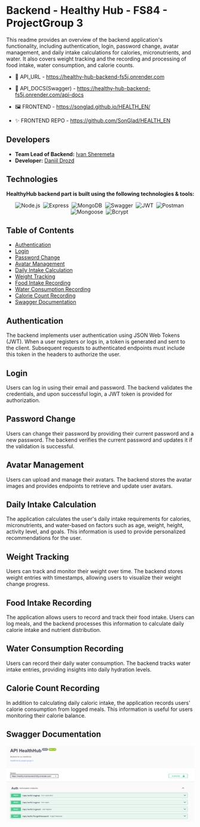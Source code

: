# Backend - Healthy Hub - FS84 - ProjectGroup 3

This readme provides an overview of the backend application's functionality, including authentication, login, password change, avatar management, and daily intake calculations for calories, micronutrients, and water. It also covers weight tracking and the recording and processing of food intake, water consumption, and calorie counts.

- 🔗 API_URL - https://healthy-hub-backend-fs5j.onrender.com
- 📄 API_DOCS(Swagger) - https://healthy-hub-backend-fs5j.onrender.com/api-docs

- 🖼️ FRONTEND - https://songlad.github.io/HEALTH_EN/
- ✨ FRONTEND REPO - https://github.com/SonGlad/HEALTH_EN

## Developers

- **Team Lead of Backend:** [Ivan Sheremeta](https://github.com/Sheremeta-Ivan)
- **Developer:** [Daniil Drozd](https://github.com/DaniilDrozd)

## Technologies

<p align="center">
  <b>HealthyHub backend part is built using the following technologies & tools:</b>
</p>
<p align="center">
  <img alt="Node.js" src="https://img.shields.io/badge/node.js-6DA55F?style=for-the-badge&logo=node.js&logoColor=white">&nbsp;
  <img alt="Express" src="https://img.shields.io/badge/Express-%23404d59.svg?style=for-the-badge&logo=express&logoColor=white">&nbsp;
  <img alt="MongoDB" src="https://img.shields.io/badge/MongoDB-%234ea94b.svg?style=for-the-badge&logo=mongodb&logoColor=white">&nbsp;
  <img alt="Swagger" src="https://img.shields.io/badge/Swagger-%2385EA2D.svg?style=for-the-badge&logo=swagger&logoColor=white">&nbsp;
  <img alt="JWT" src="https://img.shields.io/badge/JWT-%23000000.svg?style=for-the-badge&logo=json-web-tokens&logoColor=white">&nbsp;
  <img alt="Postman" src="https://img.shields.io/badge/Postman-%23FF6C37.svg?style=for-the-badge&logo=postman&logoColor=white">&nbsp;
  <img alt="Mongoose" src="https://img.shields.io/badge/Mongoose-%23880000.svg?style=for-the-badge&logo=mongoose&logoColor=white">&nbsp;
  <img alt="Bcrypt" src="https://img.shields.io/badge/Bcrypt-%23FF6C37.svg?style=for-the-badge&logo=bcrypt&logoColor=white">&nbsp;
</p>

## Table of Contents

- [Authentication](#authentication)
- [Login](#login)
- [Password Change](#password-change)
- [Avatar Management](#avatar-management)
- [Daily Intake Calculation](#daily-intake-calculation)
- [Weight Tracking](#weight-tracking)
- [Food Intake Recording](#food-intake-recording)
- [Water Consumption Recording](#water-consumption-recording)
- [Calorie Count Recording](#calorie-count-recording)
- [Swagger Documentation](#swager)

## Authentication

The backend implements user authentication using JSON Web Tokens (JWT). When a user registers or logs in, a token is generated and sent to the client. Subsequent requests to authenticated endpoints must include this token in the headers to authorize the user.

## Login

Users can log in using their email and password. The backend validates the credentials, and upon successful login, a JWT token is provided for authorization.

## Password Change

Users can change their password by providing their current password and a new password. The backend verifies the current password and updates it if the validation is successful.

## Avatar Management

Users can upload and manage their avatars. The backend stores the avatar images and provides endpoints to retrieve and update user avatars.

## Daily Intake Calculation

The application calculates the user's daily intake requirements for calories, micronutrients, and water-based on factors such as age, weight, height, activity level, and goals. This information is used to provide personalized recommendations for the user.

## Weight Tracking

Users can track and monitor their weight over time. The backend stores weight entries with timestamps, allowing users to visualize their weight change progress.

## Food Intake Recording

The application allows users to record and track their food intake. Users can log meals, and the backend processes this information to calculate daily calorie intake and nutrient distribution.

## Water Consumption Recording

Users can record their daily water consumption. The backend tracks water intake entries, providing insights into daily hydration levels.

## Calorie Count Recording

In addition to calculating daily caloric intake, the application records users' calorie consumption from logged meals. This information is useful for users monitoring their calorie balance.

## Swagger Documentation

![Preview](./assets/swagger.png)
